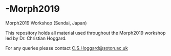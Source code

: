 # -Morph2019
Morph2019 Workshop (Sendai, Japan)

This repository holds all material used throughout the Morph2019 workshop led by Dr. Christian Hoggard.

For any queries please contact C.S.Hoggard@soton.ac.uk 


